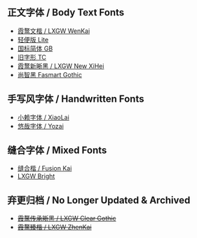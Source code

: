 ## 正文字体 / Body Text Fonts
- [霞鹜文楷 / LXGW WenKai](https://github.com/lxgw/LxgwWenKai)
 - [轻便版 Lite](https://github.com/lxgw/LxgwWenKai-Lite)
 - [国标简体 GB](https://github.com/lxgw/LxgwWenkaiGB)
 - [旧字形 TC](https://github.com/lxgw/LxgwWenkaiTC) 
- [霞鹜新晰黑 / LXGW New XiHei](https://github.com/lxgw/LxgwNewClearGothic)
 - [尚智黑 Fasmart Gothic](https://www.maoken.com/freefonts/10610.html)
## 手写风字体 / Handwritten Fonts
- [小赖字体 / XiaoLai](https://github.com/lxgw/kose-font)
- [悠哉字体 / Yozai](https://github.com/lxgw/yozai-font)
## 缝合字体 / Mixed Fonts
- [缝合楷 / Fusion Kai](https://github.com/lxgw/FusionKai)
- [LXGW Bright](https://github.com/lxgw/LxgwBright)
## 弃更归档 / No Longer Updated & Archived
- ~~[霞鹜传承晰黑 / LXGW Clear Gothic](https://github.com/lxgw/LxgwClearGothic)~~
- ~~[霞鹜臻楷 / LXGW ZhenKai](https://github.com/lxgw/LxgwZhenKai)~~
